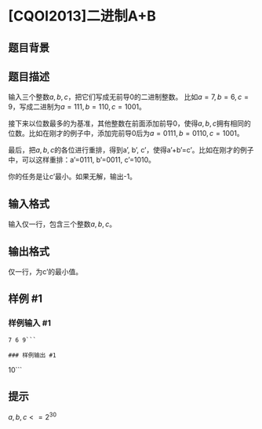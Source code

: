 # [CQOI2013]二进制A+B

## 题目背景



## 题目描述

输入三个整数$a, b, c$，把它们写成无前导0的二进制整数。
比如$a=7, b=6, c=9$，写成二进制为$a=111, b=110, c=1001$。

接下来以位数最多的为基准，其他整数在前面添加前导0，使得$a, b, c$拥有相同的位数。比如在刚才的例子中，添加完前导0后为$a=0111, b=0110, c=1001$。

最后，把$a, b, c$的各位进行重排，得到a’, b’, c’，使得a’+b’=c’。比如在刚才的例子中，可以这样重排：a’=0111, b’=0011, c’=1010。


你的任务是让c’最小。如果无解，输出-1。

## 输入格式

输入仅一行，包含三个整数$a, b, c$。

## 输出格式

仅一行，为c’的最小值。

## 样例 #1

### 样例输入 #1
```
7 6 9```

### 样例输出 #1

```
10```

## 提示

$a,b,c <= 2^{30}$


